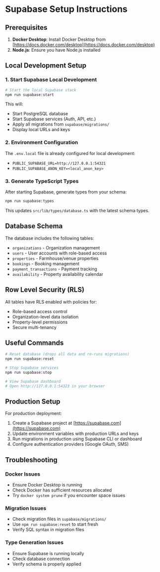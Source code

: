 # Supabase Setup Instructions

## Prerequisites

1. **Docker Desktop**: Install Docker Desktop from [https://docs.docker.com/desktop](https://docs.docker.com/desktop)
2. **Node.js**: Ensure you have Node.js installed

## Local Development Setup

### 1. Start Supabase Local Development

```bash
# Start the local Supabase stack
npm run supabase:start
```

This will:
- Start PostgreSQL database
- Start Supabase services (Auth, API, etc.)
- Apply all migrations from `supabase/migrations/`
- Display local URLs and keys

### 2. Environment Configuration

The `.env.local` file is already configured for local development:
- `PUBLIC_SUPABASE_URL=http://127.0.0.1:54321`
- `PUBLIC_SUPABASE_ANON_KEY=<local_anon_key>`

### 3. Generate TypeScript Types

After starting Supabase, generate types from your schema:

```bash
npm run supabase:types
```

This updates `src/lib/types/database.ts` with the latest schema types.

## Database Schema

The database includes the following tables:
- `organizations` - Organization management
- `users` - User accounts with role-based access
- `properties` - Farmhouse/venue properties
- `bookings` - Booking management
- `payment_transactions` - Payment tracking
- `availability` - Property availability calendar

## Row Level Security (RLS)

All tables have RLS enabled with policies for:
- Role-based access control
- Organization-level data isolation
- Property-level permissions
- Secure multi-tenancy

## Useful Commands

```bash
# Reset database (drops all data and re-runs migrations)
npm run supabase:reset

# Stop Supabase services
npm run supabase:stop

# View Supabase dashboard
# Open http://127.0.0.1:54323 in your browser
```

## Production Setup

For production deployment:

1. Create a Supabase project at [https://supabase.com](https://supabase.com)
2. Update environment variables with production URLs and keys
3. Run migrations in production using Supabase CLI or dashboard
4. Configure authentication providers (Google OAuth, SMS)

## Troubleshooting

### Docker Issues
- Ensure Docker Desktop is running
- Check Docker has sufficient resources allocated
- Try `docker system prune` if you encounter space issues

### Migration Issues
- Check migration files in `supabase/migrations/`
- Use `npm run supabase:reset` to start fresh
- Verify SQL syntax in migration files

### Type Generation Issues
- Ensure Supabase is running locally
- Check database connection
- Verify schema is properly applied